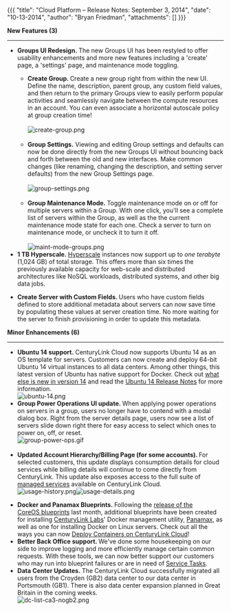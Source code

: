 {{{
  "title": "Cloud Platform – Release Notes: September 3, 2014",
  "date": "10-13-2014",
  "author": "Bryan Friedman",
  "attachments": []
}}}

<p><strong>New Features (3)</strong>
</p>
<div>
  <hr />
</div>
<ul>
  <li><strong>Groups UI Redesign.&nbsp;</strong>The new Groups UI has been restyled to offer usability enhancements and more new features including a 'create' page, a 'settings' page, and maintenance mode toggling.</li>
  <ul>
    <li><strong>Create Group. </strong>Create a new group right from within the new UI. Define the name, description, parent group, any custom field values, and then return to the primary Groups view to easily perform popular activities and seamlessly navigate
      between the compute resources in an account. You can even associate a horizontal autoscale policy at group creation time!
      <br />
      <br /><img src="https://t3n.zendesk.com/attachments/token/O61nX80sKqEZgYo7OkSoZuu3j/?name=create-group.png" alt="create-group.png" /><strong><br /><br /></strong>
    </li>
    <li><strong>Group Settings.</strong>&nbsp;Viewing and editing Group settings and defaults can now be done directly from the new Groups UI without bouncing back and forth between the old and new interfaces. Make common changes (like renaming, changing
      the description, and setting server defaults) from the new Group Settings page.
      <br />
      <br /><img src="https://t3n.zendesk.com/attachments/token/D2DnP5Pzako1m5RRgKf0hjlT3/?name=group-settings.png" alt="group-settings.png" />
      <br />
      <br />
    </li>
    <li><strong>Group Maintenance Mode.&nbsp;</strong>Toggle maintenance mode on or off for multiple servers within a Group. With one click, you'll see a complete list of servers within the Group, as well as the the current maintenance mode state for each
      one. Check a server to turn on maintenance mode, or uncheck it to turn it off.
      <br />
      <br /><img src="https://t3n.zendesk.com/attachments/token/AMPISKpnMupnzJSe3h41Ufzeq/?name=maint-mode-groups.png" alt="maint-mode-groups.png" />
    </li>
  </ul>
  <li><strong>1 TB Hyperscale.&nbsp;</strong><a href="http://www.centurylinkcloud.com/hyperscale/">Hyperscale</a> instances now support up to <em>one terabyte</em> (1,024 GB) of total storage. This offers more than six times the previously
    available capacity for web-scale and distributed architectures like&nbsp;NoSQL workloads, distributed systems, and other big data jobs.</li>
</ul>
<ul>
  <li><strong>Create Server with Custom Fields. </strong>Users who have custom fields defined to store additional metadata about servers can now save time by populating these values at server creation time. No more waiting for the server to finish provisioning
    in order to update this metadata.</li>
</ul>
<p></p>
<p><strong>Minor Enhancements (6)</strong>
</p>
<div>
  <hr />
</div>
<ul>
  <li><strong>Ubuntu 14 support.&nbsp;</strong>CenturyLink Cloud now supports&nbsp;Ubuntu 14 as an OS template for servers. Customers can now create and deploy 64-bit Ubuntu 14 virtual instances to all data centers. Among other things, this latest version
    of Ubuntu has native support for Docker. Check out&nbsp;<a href="https://insights.ubuntu.com/2014/04/17/whats-new-in-ubuntu-server-14-04-lts/">what else is new in version 14</a>&nbsp;and read the <a href="https://wiki.ubuntu.com/TrustyTahr/ReleaseNotes"
   >Ubuntu 14 Release Notes</a> for more information.
    <br /><img src="https://t3n.zendesk.com/attachments/token/VEu6qTztoK4IPTjZUY2aBPfTN/?name=ubuntu-14.png" alt="ubuntu-14.png" />&nbsp;</li>
  <li><strong>Group Power Operations UI update.&nbsp;</strong>When applying power operations on servers in a group, users no longer have to contend with a modal dialog box. Right from the server details page, users now see a list of servers slide down right
    there for easy access to select which ones to power on, off, or reset.
    <br /><img src="https://t3n.zendesk.com/attachments/token/6b8f3Kt9hDAABJs4l7dChhuYP/?name=group-power-ops.gif" alt="group-power-ops.gif" />
    <br />
    <br />
  </li>
  <li><strong>Updated Account Hierarchy/Billing Page (for some accounts). </strong>For selected customers, this update displays consumption details for cloud services while billing details will continue to come directly from CenturyLink. This update also
    exposes access to the full suite of <a href="https://t3n.zendesk.com/categories/20074004-Managed-Services">managed services</a> available on CenturyLink Cloud.
    <br /><img src="https://t3n.zendesk.com/attachments/token/aYFFxeop7WfTGaEVZe7PpzD95/?name=usage-history.png" alt="usage-history.png" /><img src="https://t3n.zendesk.com/attachments/token/y5FsSU18ywzCmlovCQN77vwql/?name=usage-details.png" alt="usage-details.png"
    />
  </li>
</ul>
<ul>
  <li><strong>Docker and Panamax Blueprints.&nbsp;</strong>Following the <a href="https://t3n.zendesk.com/entries/47893914-Cloud-Platform-Release-Notes-July-28-2014">release of the CoreOS&nbsp;blueprints</a> last month, additional blueprints
    have been created for installing&nbsp;<a href="http://www.centurylinklabs.com/">CenturyLink Labs</a>' Docker management utility,&nbsp;<a href="http://www.panamax.io/">Panamax</a>, as well as one for installing Docker on Linux servers. Check out all
    the ways you can now&nbsp;<a href="http://www.centurylinkcloud.com/blog/full/deploying-docker-containers-on-centurylink-cloud">Deploy Containers on CenturyLink Cloud</a>!</li>
  <li><strong>Better Back Office support. </strong>We've done some housekeeping on our side to improve logging and more efficiently manage certain common requests. With these tools, we can now better support our customers who may run into blueprint failures
    or are in&nbsp;need of&nbsp;<a href="http://www.centurylinkcloud.com/products/support/service-tasks">Service Tasks</a>.&nbsp;</li>
  <li><strong>Data Center Updates.&nbsp;</strong>The CenturyLink Cloud successfully migrated all users from the Croyden (GB2) data center to our data center in Portsmouth (GB1). There is also data center expansion planned in Great Britain in the coming weeks.&nbsp;
    <br
    /><img src="https://t3n.zendesk.com/attachments/token/dY44pCFVakFBS4tueAboQeoFr/?name=dc-list-ca3-nogb2.png" alt="dc-list-ca3-nogb2.png" />
  </li>
</ul>